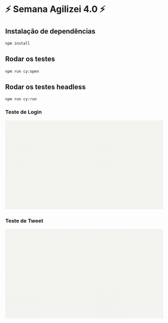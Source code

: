 # ⚡️ Semana Agilizei 4.0 ⚡️

## Instalação de dependências

```bash
npm install
```

## Rodar os testes

```bash
npm run cy:open
```

## Rodar os testes headless

```bash
npm run cy:run
```

### Teste de Login

![login test](./login.gif)

### Teste de Tweet

![tweet test](./tweet.gif)
